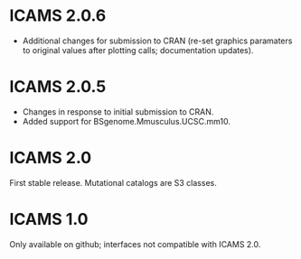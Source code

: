 # ICAMS 2.0.6
* Additional changes for submission to CRAN (re-set
  graphics paramaters to original values after plotting
  calls; documentation updates).

# ICAMS 2.0.5
* Changes in response to initial submission to CRAN.
* Added support for BSgenome.Mmusculus.UCSC.mm10. 

# ICAMS 2.0
First stable release. Mutational catalogs are S3 classes.

# ICAMS 1.0
Only available on github; interfaces not compatible with ICAMS 2.0.

